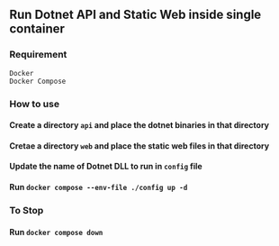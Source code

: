 ## Run Dotnet API and Static Web inside single container

### Requirement
```
Docker
Docker Compose
```

### How to use
#### Create a directory `api` and place the dotnet binaries in that directory
#### Cretae a directory `web` and place the static web files in that directory
#### Update the name of Dotnet DLL to run in `config` file
#### Run `docker compose --env-file ./config up -d`
  
### To Stop
#### Run `docker compose down`

